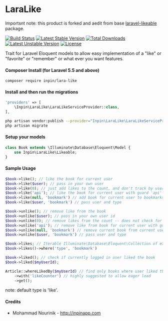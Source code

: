 LaraLike
============
Importsnt note: this product is forked and aedit from base [laravel-likeable](https://github.com/rtconner/laravel-likeable) package.

[![Build Status](https://travis-ci.org/inpin/lara-like.svg?branch=master)](https://travis-ci.org/inpin/lara-like)
[![Latest Stable Version](https://poser.pugx.org/inpin/lara-like/v/stable)](https://packagist.org/packages/inpin/lara-like)
[![Total Downloads](https://poser.pugx.org/inpin/lara-like/downloads)](https://packagist.org/packages/inpin/lara-like)
[![Latest Unstable Version](https://poser.pugx.org/inpin/lara-like/v/unstable)](https://packagist.org/packages/inpin/lara-like)
[![License](https://poser.pugx.org/inpin/lara-like/license)](https://packagist.org/packages/inpin/lara-like)

Trait for Laravel Eloquent models to allow easy implementation of a "like" or "favorite" or "remember" or what ever you want features.

#### Composer Install (for Laravel 5.5 and above)

	composer require inpin/lara-like

#### Install and then run the migrations

```php
'providers' => [
    \Inpin\LaraLike\LaraLikeServiceProvider::class,
],
```

```bash
php artisan vendor:publish --provider="Inpin\LaraLike\LaraLikeServiceProvider" --tag=migrations
php artisan migrate
```

#### Setup your models

```php
class Book extends \Illuminate\Database\Eloquent\Model {
    use Inpin\LaraLike\Likeable;
}
```

#### Sample Usage

```php
$book->like(); // like the book for current user
$book->like($user); // pass in your own user
$book->like(0); // just add likes to the count, and don't track by user
$book->like('api'); // like the book for current user with guard 'api'
$book->like(null, 'bookmark') // add book for current user to bookmarks
$book->like($user, 'bookmark') // pass user and type

$book->unlike(); // remove like from the book
$book->unlike($user); // pass in your own user id
$book->unlike(0); // remove likes from the count -- does not check for user
$book->unlike('api'); // remove like from book for current user with guard 'api'
$book->unlike(null, 'bookmark') // remove current book from current user bookmarks
$book->unlike($user, 'bookmark') // pass user and type

$book->likes; // Iterable Illuminate\Database\Eloquent\Collection of existing likes 
$book->likes()->where('type', 'bookmark')

$book->liked(); // check if currently logged in user liked the book
$book->liked($myUserId);

Article::whereLikedBy($myUserId) // find only books where user liked them
	->with('likeCounter') // highly suggested to allow eager load
	->get();
```
note: default type is 'like'.

#### Credits

 - Mohammad Nourinik - http://inpinapp.com
